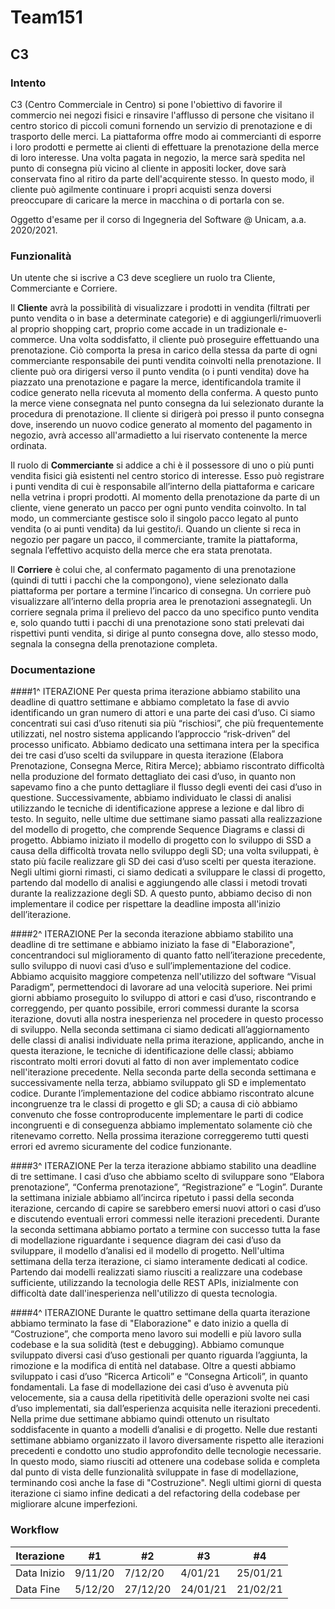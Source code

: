 # Team151
## C3
### Intento
C3 (Centro Commerciale in Centro) si pone l'obiettivo di favorire il commercio nei negozi fisici e rinsavire l'afflusso di persone che visitano il centro storico di piccoli comuni fornendo un servizio di prenotazione e di trasporto delle merci. La piattaforma offre modo ai commercianti di esporre i loro prodotti e permette ai clienti di effettuare la prenotazione della merce di loro interesse. Una volta pagata in negozio, la merce sarà spedita nel punto di consegna più vicino al cliente in appositi locker, dove sarà conservata fino al ritiro da parte dell'acquirente stesso. In questo modo, il cliente può agilmente continuare i propri acquisti senza doversi preoccupare di caricare la merce in macchina o di portarla con se.

Oggetto d'esame per il corso di Ingegneria del Software @ Unicam, a.a. 2020/2021.

### Funzionalità

Un utente che si iscrive a C3 deve scegliere un ruolo tra Cliente, Commerciante e Corriere.

Il <b>Cliente</b> avrà la possibilità di visualizzare i prodotti in vendita (filtrati per punto vendita o in base a determinate categorie) e di aggiungerli/rimuoverli al proprio shopping cart, proprio come accade in un tradizionale e-commerce. Una volta soddisfatto, il cliente può proseguire effettuando una prenotazione. Ciò comporta la presa in carico della stessa da parte di ogni commerciante responsabile dei punti vendita coinvolti nella prenotazione. Il cliente può ora dirigersi verso il punto vendita (o i punti vendita) dove ha piazzato una prenotazione e pagare la merce, identificandola tramite il codice generato nella ricevuta al momento della conferma. A questo punto la merce viene consegnata nel punto consegna da lui selezionato durante la procedura di prenotazione. Il cliente si dirigerà poi presso il punto consegna dove, inserendo un nuovo codice generato al momento del pagamento in negozio, avrà accesso all'armadietto a lui riservato contenente la merce ordinata.

Il ruolo di <b>Commerciante</b> si addice a chi è il possessore di uno o più punti vendita fisici già esistenti nel centro storico di interesse. Esso può registrare i punti vendita di cui è responsabile all’interno della piattaforma e caricare nella vetrina i propri prodotti. Al momento della prenotazione da parte di un cliente, viene generato un pacco per ogni punto vendita coinvolto. In tal modo, un commerciante gestisce solo il singolo pacco legato al punto vendita (o ai punti vendita) da lui gestito/i. Quando un cliente si reca in negozio per pagare un pacco, il commerciante, tramite la piattaforma, segnala l’effettivo acquisto della merce che era stata prenotata.

Il <b>Corriere</b> è colui che, al confermato pagamento di una prenotazione (quindi di tutti i pacchi che la compongono), viene selezionato dalla piattaforma per portare a termine l’incarico di consegna. Un corriere può visualizzare all’interno della propria area le prenotazioni assegnategli. Un corriere segnala prima il prelievo del pacco da uno specifico punto vendita e, solo quando tutti i pacchi di una prenotazione sono stati prelevati dai rispettivi punti vendita, si dirige al punto consegna dove, allo stesso modo, segnala la consegna della prenotazione completa.

### Documentazione

####1^ ITERAZIONE
Per questa prima iterazione abbiamo stabilito una deadline di quattro settimane e abbiamo completato la fase di avvio identificando un gran numero di attori e una parte dei casi d’uso.
Ci siamo concentrati sui casi d’uso ritenuti sia più “rischiosi”, che più frequentemente utilizzati, nel nostro sistema applicando l’approccio “risk-driven” del processo unificato.
Abbiamo dedicato una settimana intera per la specifica dei tre casi d’uso scelti da sviluppare in questa iterazione (Elabora Prenotazione, Consegna Merce, Ritira Merce); abbiamo riscontrato difficoltà nella produzione del formato dettagliato dei casi d’uso, in quanto non sapevamo fino a che punto dettagliare il flusso degli eventi dei casi d’uso in questione.
Successivamente, abbiamo individuato le classi di analisi utilizzando le tecniche di identificazione apprese a lezione e dal libro di testo.
In seguito, nelle ultime due settimane siamo passati alla realizzazione del modello di progetto, che comprende Sequence Diagrams e classi di progetto. Abbiamo iniziato il modello di progetto con lo sviluppo di SSD a causa della difficoltà trovata nello sviluppo degli SD; una volta sviluppati, è stato più facile realizzare gli SD dei casi d’uso scelti per questa iterazione.
Negli ultimi giorni rimasti, ci siamo dedicati a sviluppare le classi di progetto, partendo dal modello di analisi e aggiungendo alle classi i metodi trovati durante la realizzazione degli SD.
A questo punto, abbiamo deciso di non implementare il codice per rispettare la deadline imposta all'inizio dell’iterazione.


####2^ ITERAZIONE
Per la seconda iterazione abbiamo stabilito una deadline di tre settimane e abbiamo iniziato la fase di "Elaborazione", concentrandoci sul miglioramento di quanto fatto nell’iterazione precedente, sullo sviluppo di nuovi casi d’uso e sull’implementazione del codice.
Abbiamo acquisito maggiore competenza nell'utilizzo del software “Visual Paradigm”, permettendoci di lavorare ad una velocità superiore.
Nei primi giorni abbiamo proseguito lo sviluppo di attori e casi d’uso, riscontrando e correggendo, per quanto possibile, errori commessi durante la scorsa iterazione, dovuti alla nostra inesperienza nel procedere in questo processo di sviluppo.
Nella seconda settimana ci siamo dedicati all’aggiornamento delle classi di analisi individuate nella prima iterazione, applicando, anche in questa iterazione, le tecniche di identificazione delle classi; abbiamo riscontrato molti errori dovuti al fatto di non aver implementato codice nell'iterazione precedente.
Nella seconda parte della seconda settimana e successivamente nella terza, abbiamo sviluppato gli SD e implementato codice.
Durante l’implementazione del codice abbiamo riscontrato alcune incongruenze tra le classi di progetto e gli SD; a causa di ciò abbiamo convenuto che fosse controproducente implementare le parti di codice incongruenti e di conseguenza abbiamo implementato solamente ciò che ritenevamo corretto.
Nella prossima iterazione correggeremo tutti questi errori ed avremo sicuramente del codice funzionante.


####3^ ITERAZIONE
Per la terza iterazione abbiamo stabilito una deadline di tre settimane. I casi d’uso che abbiamo scelto di sviluppare sono “Elabora prenotazione”, “Conferma prenotazione”, “Registrazione” e “Login”. Durante la settimana iniziale abbiamo all’incirca ripetuto i passi della seconda iterazione, cercando di capire se sarebbero emersi nuovi attori o casi d’uso e discutendo eventuali errori commessi nelle iterazioni precedenti. Durante la seconda settimana abbiamo portato a termine con successo tutta la fase di modellazione riguardante i sequence diagram dei casi d’uso da sviluppare, il modello d’analisi ed il modello di progetto. Nell'ultima settimana della terza iterazione, ci siamo interamente dedicati al codice. Partendo dai modelli realizzati siamo riusciti  a realizzare una codebase sufficiente, utilizzando la tecnologia delle REST APIs, inizialmente con difficoltà date dall'inesperienza nell'utilizzo di questa tecnologia.

####4^ ITERAZIONE
Durante le quattro settimane della quarta iterazione abbiamo terminato la fase di "Elaborazione" e dato inizio a quella di “Costruzione”, che comporta meno lavoro sui modelli e più lavoro sulla codebase e la sua solidità (test e debugging). Abbiamo comunque sviluppato diversi casi d’uso gestionali per quanto riguarda l’aggiunta, la rimozione e la modifica di entità nel database. Oltre a questi abbiamo sviluppato i casi d’uso “Ricerca Articoli” e “Consegna Articoli”, in quanto fondamentali. La fase di modellazione dei casi d’uso è avvenuta più velocemente, sia a causa della ripetitività delle operazioni svolte nei casi d’uso implementati, sia dall’esperienza acquisita nelle iterazioni precedenti. Nella prime due settimane abbiamo quindi ottenuto un risultato soddisfacente in quanto a modelli d’analisi e di progetto. Nelle due restanti settimane abbiamo organizzato il lavoro diversamente rispetto alle iterazioni precedenti e condotto uno studio approfondito delle tecnologie necessarie. In questo modo, siamo riusciti ad ottenere una codebase solida e completa dal punto di vista delle funzionalità sviluppate in fase di modellazione, terminando così anche la fase di "Costruzione". Negli ultimi giorni di questa iterazione ci siamo infine dedicati a del refactoring della codebase per migliorare alcune imperfezioni.


### Workflow

Iterazione | #1 | #2 | #3 | #4 
--- | --- | --- | --- |--- 
Data Inizio | 9/11/20 | 7/12/20 | 4/01/21 | 25/01/21
Data Fine | 5/12/20 | 27/12/20 | 24/01/21 | 21/02/21 